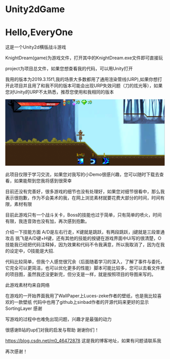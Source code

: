 # Unity2dGame

# Hello,EveryOne
这是一个Unity2d横版战斗游戏

KnightDream(game)为游戏文件，打开其中的KnightDream.exe文件即可直接玩

project为项目总文件，如果您想查看我的代码，可以用Unity打开

我用的版本为2019.3.15f1,我的场景大多数都用了通用渲染管线(URP),如果你想打开此项目并且用了和我不同的版本可能会出现URP失效问题（刀的炫光等），如果您对Unity的URP不太熟悉，推荐您使用和我相同的版本

![Image text](https://github.com/xiaojinyaonuli/Unity2dGame/blob/master/Image/6DA_9Q%7D%25G7CAK2O4G7XXTJ9.png)

此项目仅限于学习交流，如果您对我写的小Demo很感兴趣，您可以随时下载去查看，如果能帮到您我将感到很荣幸


目前还没有完善好，很多游戏的细节也没有处理好，如果您对细节很看中，那么我表示很抱歉，作为不会美术的我，在网上浏览素材就要花费大部分的时间，时间有限，素材有限

目前此游戏只有一个战斗关卡，Boss的技能也过于简单，只有简单的喷火，时间有限，我连音效也没有加，再次感到抱歉。

介绍一下技能方面 A/D是左右行走，K键就是跳跃，有两段跳跃，j键就是三段普通攻击 挑飞是A/D键+H键，还有其他的技能的按键在游戏界面中Ui写的很清楚，O技能我已经把代码注释掉，因为效果和代码不令我满意，所以我取消了，因为在我的设定中，O技能是大招.

代码比较简单，但我个人感觉很冗余（后面随着学习的深入，了解了事件与委托，它完全可以更简洁，也可以优化更多的性能）脚本可能比较多，您可以去看文件里的项目图，虽然我还没更新完，但分支是一样，就是按照项目的导图来写的。

此游戏素材均来自网络

在游戏的一开始界面我用了WallPaper上Luces-zeke作者的壁纸，也是我比较喜欢的一款壁纸
代码中也用了github上sinbad作者的开源代码来更好的显示SortingLayer
感谢

写游戏的过程中也难免出现问题，兴趣才是最强的动力

很感谢B站的up们对我的启发与帮助
谢谢你们！

https://blog.csdn.net/m0_46472878 这是我的博客地址，如果有问题请联系我

再次感谢！








